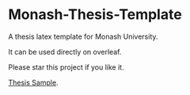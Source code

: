 # Monash-Thesis-Template

A thesis latex template for Monash University.

It can be used directly on overleaf.


Please star this project if you like it.

[Thesis Sample](https://github.com/charlesLucky/Monash-Thesis-Template/blob/main/Monash_Thesis_Template.pdf).

